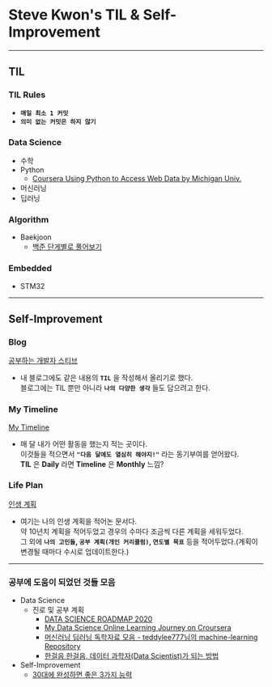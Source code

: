 # Steve Kwon's TIL & Self-Improvement
* * *
## TIL
### TIL Rules
- __`매일 최소 1 커밋`__ 
- __`의미 없는 커밋은 하지 않기`__  

### Data Science
- 수학
- Python
  - [Coursera Using Python to Access Web Data by Michigan Univ.](https://github.com/stevekwon211/TIL/tree/main/Data%20Science/Python/Coursera%20-%20Using%20Python%20to%20Access%20Web%20Data%20by%20Michigan%20Univ)
- 머신러닝
- 딥러닝  

### Algorithm
- Baekjoon
  - [백준 단게별로 풀어보기](https://github.com/stevekwon211/TIL/tree/main/Algorithm/BAEKJOON)

### Embedded
- STM32
* * *
## Self-Improvement
### Blog
[공부하는 개발자 스티브](https://stevekwon211.github.io/#/)
- 내 블로그에도 같은 내용의 __`TIL`__ 을 작성해서 올리기로 했다.  
블로그에는 TIL 뿐만 아니라 __`나의 다양한 생각`__ 들도 담으려고 한다.   

### My Timeline
[My Timeline](https://docs.google.com/document/d/1NO2tOIyM3Te0YAXVEz0HDkK84MUK2BydWHt7mmn4tQ4/edit?usp=sharing)
- 매 달 내가 어떤 활동을 했는지 적는 곳이다.  
이것들을 적으면서 __`"다음 달에도 열심히 해야지!"`__ 라는 동기부여를 얻어왔다.  
__TIL__ 은 __Daily__ 라면 __Timeline__ 은 __Monthly__ 느낌?   

### Life Plan
[인생 계획](https://docs.google.com/document/d/1t06B-ZySe4J6CpsW-YZQZcgSpIvNjFLVGIANudXL2Yc/edit?usp=sharing)
- 여기는 나의 인생 계획을 적어논 문서다.  
약 10년치 계획을 적어두었고 경우의 수마다 조금씩 다른 계획을 세워두었다.  
그 외에 __`나의 고민들`, `공부 계획(개인 커리큘럼)`, `연도별 목표`__ 등을 적어두었다.(계획이 변경될 때마다 수시로 업데이트한다.)   
* * *
### 공부에 도움이 되었던 것들 모음
- Data Science
  - 진로 및 공부 계획
    - [DATA SCIENCE ROADMAP 2020](https://medium.com/@ArtisOne/data-science-roadmap-2020-b256fb948404)
    - [My Data Science Online Learning Journey on Croursera](https://www.kdnuggets.com/2020/11/data-science-online-learning-journey-coursera.html)
    - [머신러닝 딥러닝 독학자료 모음 - teddylee777님의 machine-learning Repository](https://github.com/teddylee777/machine-learning) 
    - [한걸음 한걸음, 데이터 과학자(Data Scientist)가 되는 방법](https://theorydb.github.io/dev/2020/04/12/dev-competition-how-to-become-data-scientist/)
- Self-Improvement
  - [30대에 완성하면 좋은 3가지 능력](https://brunch.co.kr/@dryjshin/372)
